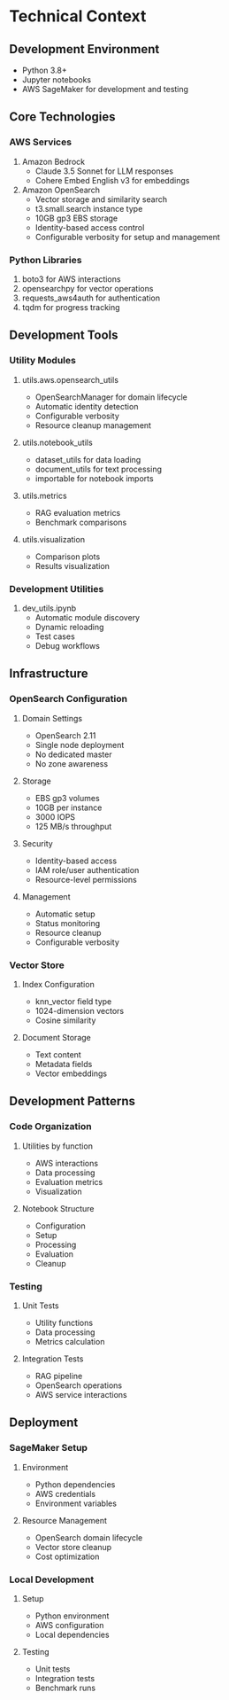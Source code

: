 # Technical Context

## Development Environment
- Python 3.8+
- Jupyter notebooks
- AWS SageMaker for development and testing

## Core Technologies

### AWS Services
1. Amazon Bedrock
   - Claude 3.5 Sonnet for LLM responses
   - Cohere Embed English v3 for embeddings
2. Amazon OpenSearch
   - Vector storage and similarity search
   - t3.small.search instance type
   - 10GB gp3 EBS storage
   - Identity-based access control
   - Configurable verbosity for setup and management

### Python Libraries
1. boto3 for AWS interactions
2. opensearchpy for vector operations
3. requests_aws4auth for authentication
4. tqdm for progress tracking

## Development Tools

### Utility Modules
1. utils.aws.opensearch_utils
   - OpenSearchManager for domain lifecycle
   - Automatic identity detection
   - Configurable verbosity
   - Resource cleanup management

2. utils.notebook_utils
   - dataset_utils for data loading
   - document_utils for text processing
   - importable for notebook imports

3. utils.metrics
   - RAG evaluation metrics
   - Benchmark comparisons

4. utils.visualization
   - Comparison plots
   - Results visualization

### Development Utilities
1. dev_utils.ipynb
   - Automatic module discovery
   - Dynamic reloading
   - Test cases
   - Debug workflows

## Infrastructure

### OpenSearch Configuration
1. Domain Settings
   - OpenSearch 2.11
   - Single node deployment
   - No dedicated master
   - No zone awareness

2. Storage
   - EBS gp3 volumes
   - 10GB per instance
   - 3000 IOPS
   - 125 MB/s throughput

3. Security
   - Identity-based access
   - IAM role/user authentication
   - Resource-level permissions

4. Management
   - Automatic setup
   - Status monitoring
   - Resource cleanup
   - Configurable verbosity

### Vector Store
1. Index Configuration
   - knn_vector field type
   - 1024-dimension vectors
   - Cosine similarity

2. Document Storage
   - Text content
   - Metadata fields
   - Vector embeddings

## Development Patterns

### Code Organization
1. Utilities by function
   - AWS interactions
   - Data processing
   - Evaluation metrics
   - Visualization

2. Notebook Structure
   - Configuration
   - Setup
   - Processing
   - Evaluation
   - Cleanup

### Testing
1. Unit Tests
   - Utility functions
   - Data processing
   - Metrics calculation

2. Integration Tests
   - RAG pipeline
   - OpenSearch operations
   - AWS service interactions

## Deployment

### SageMaker Setup
1. Environment
   - Python dependencies
   - AWS credentials
   - Environment variables

2. Resource Management
   - OpenSearch domain lifecycle
   - Vector store cleanup
   - Cost optimization

### Local Development
1. Setup
   - Python environment
   - AWS configuration
   - Local dependencies

2. Testing
   - Unit tests
   - Integration tests
   - Benchmark runs
